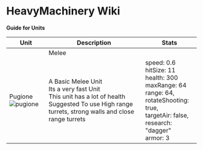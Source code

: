 # HeavyMachinery Wiki

**Guide for Units**

| **Unit** | **Description** | **Stats**|
|---|---|---|
||Melee||
| Pugione ![pugione](https://github.com/Zeniku/HeavyMachinery-Wiki/blob/master/images/units/pugione-full.png) |A Basic Melee Unit <br /> Its a very fast Unit <br /> This unit has a lot of health <br/> Suggested To use High range turrets, strong walls and close range turrets|speed: 0.6 <br />hitSize: 11<br />health: 300<br />maxRange: 64<br />range: 64,<br />rotateShooting: true,<br />targetAir: false,<br />research: "dagger"<br />armor: 3